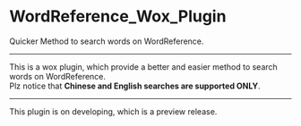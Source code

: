 # WordReference_Wox_Plugin
Quicker Method to search words on WordReference.<br>

<hr>
This is a wox plugin, which provide a better and easier method to search words on WordReference.<br>
Plz notice that <b> Chinese and English searches are supported ONLY</b>.<br>
<hr>
This plugin is on developing, which is a preview release.<br>
